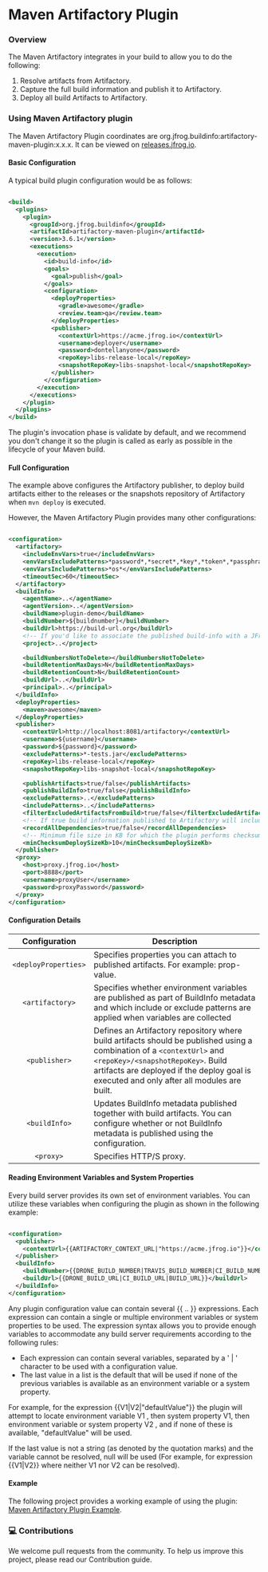 # Maven Artifactory Plugin

### Overview

The Maven Artifactory integrates in your build to allow you to do the following:

1. Resolve artifacts from Artifactory.
2. Capture the full build information and publish it to Artifactory.
3. Deploy all build Artifacts to Artifactory.

### Using Maven Artifactory plugin

The Maven Artifactory Plugin coordinates are org.jfrog.buildinfo:artifactory-maven-plugin:x.x.x. It can be viewed on [releases.jfrog.io](https://releases.jfrog.io/artifactory/oss-release-local/org/jfrog/buildinfo/artifactory-maven-plugin).

#### Basic Configuration

A typical build plugin configuration would be as follows:

```xml

<build>
  <plugins>
    <plugin>
      <groupId>org.jfrog.buildinfo</groupId>
      <artifactId>artifactory-maven-plugin</artifactId>
      <version>3.6.1</version>
      <executions>
        <execution>
          <id>build-info</id>
          <goals>
            <goal>publish</goal>
          </goals>
          <configuration>
            <deployProperties>
              <gradle>awesome</gradle>
              <review.team>qa</review.team>
            </deployProperties>
            <publisher>
              <contextUrl>https://acme.jfrog.io</contextUrl>
              <username>deployer</username>
              <password>dontellanyone</password>
              <repoKey>libs-release-local</repoKey>
              <snapshotRepoKey>libs-snapshot-local</snapshotRepoKey>
            </publisher>
          </configuration>
        </execution>
      </executions>
    </plugin>
  </plugins>
</build>
```

The plugin's invocation phase is validate by default, and we recommend you don't change it so the plugin is called as early as possible in the lifecycle of your Maven build.

#### Full Configuration

The example above configures the Artifactory publisher, to deploy build artifacts either to the releases or the snapshots repository of Artifactory when `mvn deploy` is executed.

However, the Maven Artifactory Plugin provides many other configurations:

```xml

<configuration>
  <artifactory>
    <includeEnvVars>true</includeEnvVars>
    <envVarsExcludePatterns>*password*,*secret*,*key*,*token*,*passphrase*</envVarsExcludePatterns>
    <envVarsIncludePatterns>*os*</envVarsIncludePatterns>
    <timeoutSec>60</timeoutSec>
  </artifactory>
  <buildInfo>
    <agentName>..</agentName>
    <agentVersion>..</agentVersion>
    <buildName>plugin-demo</buildName>
    <buildNumber>${buildnumber}</buildNumber>
    <buildUrl>https://build-url.org</buildUrl>
    <!-- If you'd like to associate the published build-info with a JFrog Project, add the project key here -->
    <project>..</project>

    <buildNumbersNotToDelete></buildNumbersNotToDelete>
    <buildRetentionMaxDays>N</buildRetentionMaxDays>
    <buildRetentionCount>N</buildRetentionCount>
    <buildUrl>..</buildUrl>
    <principal>..</principal>
  </buildInfo>
  <deployProperties>
    <maven>awesome</maven>
  </deployProperties>
  <publisher>
    <contextUrl>http://localhost:8081/artifactory</contextUrl>
    <username>${username}</username>
    <password>${password}</password>
    <excludePatterns>*-tests.jar</excludePatterns>
    <repoKey>libs-release-local</repoKey>
    <snapshotRepoKey>libs-snapshot-local</snapshotRepoKey>

    <publishArtifacts>true/false</publishArtifacts>
    <publishBuildInfo>true/false</publishBuildInfo>
    <excludePatterns>..</excludePatterns>
    <includePatterns>..</includePatterns>
    <filterExcludedArtifactsFromBuild>true/false</filterExcludedArtifactsFromBuild>
    <!-- If true build information published to Artifactory will include implicit project as well as build-time dependencies -->
    <recordAllDependencies>true/false</recordAllDependencies>
    <!-- Minimum file size in KB for which the plugin performs checksum deploy optimization. Default: 10. Set to 0 to disable uploading files with checksum that already exists in Artifactory. -->
    <minChecksumDeploySizeKb>10</minChecksumDeploySizeKb>
  </publisher>
  <proxy>
    <host>proxy.jfrog.io</host>
    <port>8888</port>
    <username>proxyUser</username>
    <password>proxyPassword</password>
  </proxy>
</configuration>
```

#### Configuration Details

|    Configuration     | Description                                                                                                                                                                                                                                              |
|:--------------------:|----------------------------------------------------------------------------------------------------------------------------------------------------------------------------------------------------------------------------------------------------------|
| `<deployProperties>` | Specifies properties you can attach to published artifacts. For example: prop-value.                                                                                                                                                                     |
|   `<artifactory>`    | Specifies whether environment variables are published as part of BuildInfo metadata and which include or exclude patterns are applied when variables are collected                                                                                       |
|    `<publisher>`     | Defines an Artifactory repository where build artifacts should be published using a combination of a `<contextUrl>` and `<repoKey>/<snapshotRepoKey>`. Build artifacts are deployed if the deploy goal is executed and only after all modules are built. |
|    `<buildInfo>`     | Updates BuildInfo metadata published together with build artifacts. You can configure whether or not BuildInfo metadata is published using the configuration.                                                                                            |
|      `<proxy>`       | Specifies HTTP/S proxy.                                                                                                                                                                                                                                  |

#### Reading Environment Variables and System Properties

Every build server provides its own set of environment variables. You can utilize these variables when configuring the plugin as shown in the following example:

```xml

<configuration>
  <publisher>
    <contextUrl>{{ARTIFACTORY_CONTEXT_URL|"https://acme.jfrog.io"}}</contextUrl>
  </publisher>
  <buildInfo>
    <buildNumber>{{DRONE_BUILD_NUMBER|TRAVIS_BUILD_NUMBER|CI_BUILD_NUMBER|BUILD_NUMBER|"333"}}</buildNumber>
    <buildUrl>{{DRONE_BUILD_URL|CI_BUILD_URL|BUILD_URL}}</buildUrl>
  </buildInfo>
</configuration>
```

Any plugin configuration value can contain several \{{ .. \}} expressions. Each expression can contain a single or multiple environment variables or system properties to be used. The expression syntax allows you to provide enough variables to accommodate any build server requirements according to the following rules:

* Each expression can contain several variables, separated by a ' | ' character to be used with a configuration value.
* The last value in a list is the default that will be used if none of the previous variables is available as an environment variable or a system property.

For example, for the expression \{{V1|V2|"defaultValue"\}} the plugin will attempt to locate environment variable V1 , then system property V1, then environment variable or system property V2 , and if none of these is available, "defaultValue" will be used.

If the last value is not a string (as denoted by the quotation marks) and the variable cannot be resolved, null will be used (For example, for expression \{{V1|V2\}} where neither V1 nor V2 can be resolved).

#### Example

The following project provides a working example of using the plugin: [Maven Artifactory Plugin Example](https://github.com/JFrog/project-examples/tree/master/artifactory-maven-plugin-example).

### 💻 Contributions

We welcome pull requests from the community. To help us improve this project, please read our Contribution guide.

